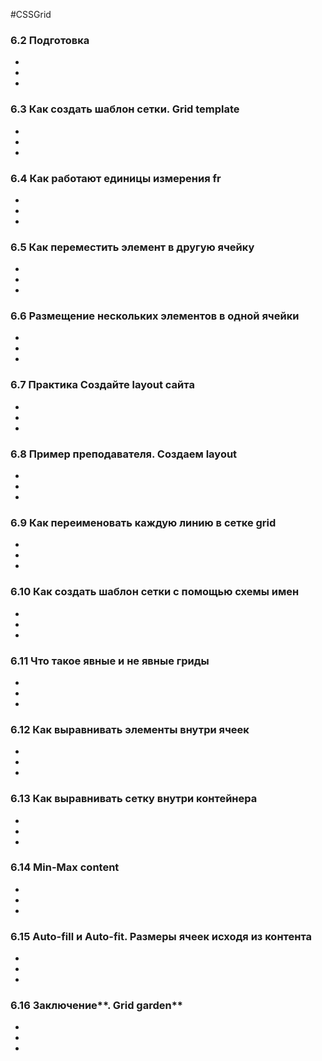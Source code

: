 #CSSGrid 

### **6.2 Подготовка**

-

-

-

### **6.3 Как создать шаблон сетки. Grid template**

-

-

-

### **6.4 Как работают единицы измерения fr**

-

-

-

### **6.5 Как переместить элемент в другую ячейку**

-

-

-

### **6.6 Размещение нескольких элементов в одной ячейки**

-

-

-

### **6.7 Практика Создайте layout сайта**

-

-

-

### **6.8 Пример преподавателя. Создаем layout**

-

-

-

### **6.9 Как переименовать каждую линию в сетке grid**

-

-

-

### **6.10 Как создать шаблон сетки с помощью схемы имен**

-

-

-

### **6.11 Что такое явные и не явные гриды**

-

-

-

### **6.12 Как выравнивать элементы внутри ячеек**

-

-

-

### **6.13 Как выравнивать сетку внутри контейнера**

-

-

-

### **6.14 Min-Max content**

-

-

-

### **6.15 Auto-fill** **и** **Auto-fit.** **Размеры ячеек исходя из контента**

-

-

-

### **6.16** **Заключение****. Grid garden**

-

-

-